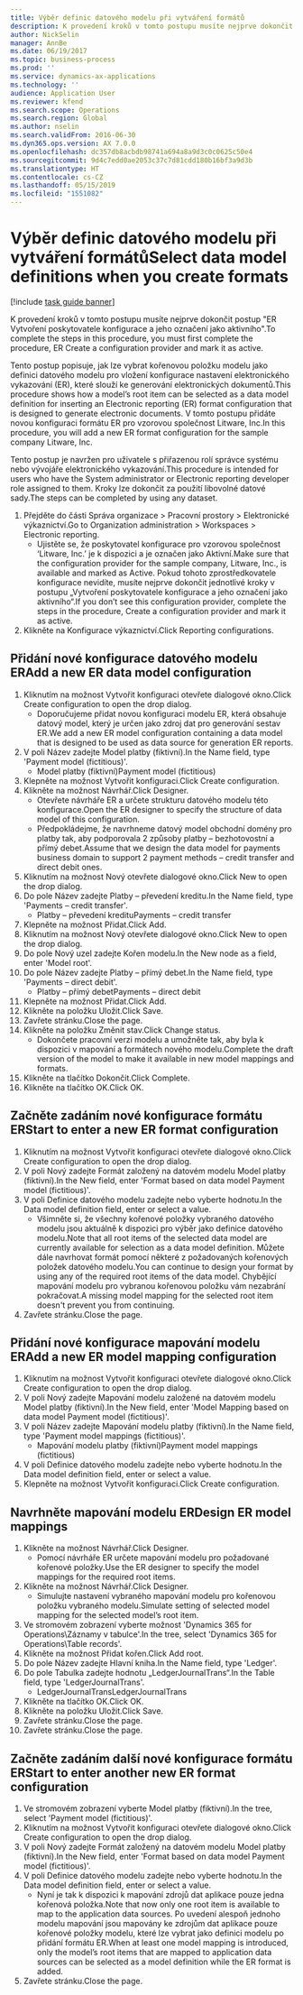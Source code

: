 ```yaml
---
title: Výběr definic datového modelu při vytváření formátů
description: K provedení kroků v tomto postupu musíte nejprve dokončit postup "ER Vytvoření poskytovatele konfigurace a jeho označení jako aktivního".
author: NickSelin
manager: AnnBe
ms.date: 06/19/2017
ms.topic: business-process
ms.prod: ''
ms.service: dynamics-ax-applications
ms.technology: ''
audience: Application User
ms.reviewer: kfend
ms.search.scope: Operations
ms.search.region: Global
ms.author: nselin
ms.search.validFrom: 2016-06-30
ms.dyn365.ops.version: AX 7.0.0
ms.openlocfilehash: dc357db8acbdb98741a694a8a9d3c0c0625c50e4
ms.sourcegitcommit: 9d4c7edd0ae2053c37c7d81cdd180b16bf3a9d3b
ms.translationtype: HT
ms.contentlocale: cs-CZ
ms.lasthandoff: 05/15/2019
ms.locfileid: "1551082"
---
```

# <a name="select-data-model-definitions-when-you-create-formats"></a><span data-ttu-id="1b52e-103">Výběr definic datového modelu při vytváření formátů</span><span class="sxs-lookup"><span data-stu-id="1b52e-103">Select data model definitions when you create formats</span></span>

[!include [task guide banner](../../includes/task-guide-banner.md)]

<span data-ttu-id="1b52e-104">K provedení kroků v tomto postupu musíte nejprve dokončit postup "ER Vytvoření poskytovatele konfigurace a jeho označení jako aktivního".</span><span class="sxs-lookup"><span data-stu-id="1b52e-104">To complete the steps in this procedure, you must first complete the procedure, ER Create a configuration provider and mark it as active.</span></span> 

<span data-ttu-id="1b52e-105">Tento postup popisuje, jak lze vybrat kořenovou položku modelu jako definici datového modelu pro vložení konfigurace nastavení elektronického vykazování (ER), které slouží ke generování elektronických dokumentů.</span><span class="sxs-lookup"><span data-stu-id="1b52e-105">This procedure shows how a model’s root item can be selected as a data model definition for inserting an Electronic reporting (ER) format configuration that is designed to generate electronic documents.</span></span> <span data-ttu-id="1b52e-106">V tomto postupu přidáte novou konfiguraci formátu ER pro vzorovou společnost Litware, Inc.</span><span class="sxs-lookup"><span data-stu-id="1b52e-106">In this procedure, you will add a new ER format configuration for the sample company Litware, Inc.</span></span> 

<span data-ttu-id="1b52e-107">Tento postup je navržen pro uživatele s přiřazenou rolí správce systému nebo vývojáře elektronického vykazování.</span><span class="sxs-lookup"><span data-stu-id="1b52e-107">This procedure is intended for users who have the System administrator or Electronic reporting developer role assigned to them.</span></span> <span data-ttu-id="1b52e-108">Kroky lze dokončit za použití libovolné datové sady.</span><span class="sxs-lookup"><span data-stu-id="1b52e-108">The steps can be completed by using any dataset.</span></span>

1. <span data-ttu-id="1b52e-109">Přejděte do části Správa organizace > Pracovní prostory > Elektronické výkaznictví.</span><span class="sxs-lookup"><span data-stu-id="1b52e-109">Go to Organization administration > Workspaces > Electronic reporting.</span></span>
    * <span data-ttu-id="1b52e-110">Ujistěte se, že poskytovatel konfigurace pro vzorovou společnost ‘Litware, Inc.’ je k dispozici a je označen jako Aktivní.</span><span class="sxs-lookup"><span data-stu-id="1b52e-110">Make sure that the configuration provider for the sample company, Litware, Inc., is available and marked as Active.</span></span> <span data-ttu-id="1b52e-111">Pokud tohoto zprostředkovatele konfigurace nevidíte, musíte nejprve dokončit jednotlivé kroky v postupu „Vytvoření poskytovatele konfigurace a jeho označení jako aktivního“.</span><span class="sxs-lookup"><span data-stu-id="1b52e-111">If you don’t see this configuration provider, complete the steps in the procedure, Create a configuration provider and mark it as active.</span></span>  
2. <span data-ttu-id="1b52e-112">Klikněte na Konfigurace výkaznictví.</span><span class="sxs-lookup"><span data-stu-id="1b52e-112">Click Reporting configurations.</span></span>

## <a name="add-a-new-er-data-model-configuration"></a><span data-ttu-id="1b52e-113">Přidání nové konfigurace datového modelu ER</span><span class="sxs-lookup"><span data-stu-id="1b52e-113">Add a new ER data model configuration</span></span>
1. <span data-ttu-id="1b52e-114">Kliknutím na možnost Vytvořit konfiguraci otevřete dialogové okno.</span><span class="sxs-lookup"><span data-stu-id="1b52e-114">Click Create configuration to open the drop dialog.</span></span>
    * <span data-ttu-id="1b52e-115">Doporučujeme přidat novou konfiguraci modelu ER, která obsahuje datový model, který je určen jako zdroj dat pro generování sestav ER.</span><span class="sxs-lookup"><span data-stu-id="1b52e-115">We add a new ER model configuration containing a data model that is designed to be used as data source for generation ER reports.</span></span>  
2. <span data-ttu-id="1b52e-116">V poli Název zadejte Model platby (fiktivní).</span><span class="sxs-lookup"><span data-stu-id="1b52e-116">In the Name field, type 'Payment model (fictitious)'.</span></span>
    * <span data-ttu-id="1b52e-117">Model platby (fiktivní)</span><span class="sxs-lookup"><span data-stu-id="1b52e-117">Payment model (fictitious)</span></span>  
3. <span data-ttu-id="1b52e-118">Klepněte na možnost Vytvořit konfiguraci.</span><span class="sxs-lookup"><span data-stu-id="1b52e-118">Click Create configuration.</span></span>
4. <span data-ttu-id="1b52e-119">Klikněte na možnost Návrhář.</span><span class="sxs-lookup"><span data-stu-id="1b52e-119">Click Designer.</span></span>
    * <span data-ttu-id="1b52e-120">Otevřete návrháře ER a určete strukturu datového modelu této konfigurace.</span><span class="sxs-lookup"><span data-stu-id="1b52e-120">Open the ER designer to specify the structure of data model of this configuration.</span></span>  
    * <span data-ttu-id="1b52e-121">Předpokládejme, že navrhneme datový model obchodní domény pro platby tak, aby podporovala 2 způsoby platby – bezhotovostní a přímý debet.</span><span class="sxs-lookup"><span data-stu-id="1b52e-121">Assume that we design the data model for payments business domain to support 2 payment methods – credit transfer and direct debit ones.</span></span>  
5. <span data-ttu-id="1b52e-122">Kliknutím na možnost Nový otevřete dialogové okno.</span><span class="sxs-lookup"><span data-stu-id="1b52e-122">Click New to open the drop dialog.</span></span>
6. <span data-ttu-id="1b52e-123">Do pole Název zadejte Platby – převedení kreditu.</span><span class="sxs-lookup"><span data-stu-id="1b52e-123">In the Name field, type 'Payments – credit transfer'.</span></span>
    * <span data-ttu-id="1b52e-124">Platby – převedení kreditu</span><span class="sxs-lookup"><span data-stu-id="1b52e-124">Payments – credit transfer</span></span>  
7. <span data-ttu-id="1b52e-125">Klepněte na možnost Přidat.</span><span class="sxs-lookup"><span data-stu-id="1b52e-125">Click Add.</span></span>
8. <span data-ttu-id="1b52e-126">Kliknutím na možnost Nový otevřete dialogové okno.</span><span class="sxs-lookup"><span data-stu-id="1b52e-126">Click New to open the drop dialog.</span></span>
9. <span data-ttu-id="1b52e-127">Do pole Nový uzel zadejte Kořen modelu.</span><span class="sxs-lookup"><span data-stu-id="1b52e-127">In the New node as a field, enter 'Model root'.</span></span>
10. <span data-ttu-id="1b52e-128">Do pole Název zadejte Platby – přímý debet.</span><span class="sxs-lookup"><span data-stu-id="1b52e-128">In the Name field, type 'Payments – direct debit'.</span></span>
    * <span data-ttu-id="1b52e-129">Platby – přímý debet</span><span class="sxs-lookup"><span data-stu-id="1b52e-129">Payments – direct debit</span></span>  
11. <span data-ttu-id="1b52e-130">Klepněte na možnost Přidat.</span><span class="sxs-lookup"><span data-stu-id="1b52e-130">Click Add.</span></span>
12. <span data-ttu-id="1b52e-131">Klikněte na položku Uložit.</span><span class="sxs-lookup"><span data-stu-id="1b52e-131">Click Save.</span></span>
13. <span data-ttu-id="1b52e-132">Zavřete stránku.</span><span class="sxs-lookup"><span data-stu-id="1b52e-132">Close the page.</span></span>
14. <span data-ttu-id="1b52e-133">Klikněte na položku Změnit stav.</span><span class="sxs-lookup"><span data-stu-id="1b52e-133">Click Change status.</span></span>
    * <span data-ttu-id="1b52e-134">Dokončete pracovní verzi modelu a umožněte tak, aby byla k dispozici v mapování a formátech nového modelu.</span><span class="sxs-lookup"><span data-stu-id="1b52e-134">Complete the draft version of the model to make it available in new model mappings and formats.</span></span>  
15. <span data-ttu-id="1b52e-135">Klikněte na tlačítko Dokončit.</span><span class="sxs-lookup"><span data-stu-id="1b52e-135">Click Complete.</span></span>
16. <span data-ttu-id="1b52e-136">Klikněte na tlačítko OK.</span><span class="sxs-lookup"><span data-stu-id="1b52e-136">Click OK.</span></span>

## <a name="start-to-enter-a-new-er-format-configuration"></a><span data-ttu-id="1b52e-137">Začněte zadáním nové konfigurace formátu ER</span><span class="sxs-lookup"><span data-stu-id="1b52e-137">Start to enter a new ER format configuration</span></span>
1. <span data-ttu-id="1b52e-138">Kliknutím na možnost Vytvořit konfiguraci otevřete dialogové okno.</span><span class="sxs-lookup"><span data-stu-id="1b52e-138">Click Create configuration to open the drop dialog.</span></span>
2. <span data-ttu-id="1b52e-139">V poli Nový zadejte Formát založený na datovém modelu Model platby (fiktivní).</span><span class="sxs-lookup"><span data-stu-id="1b52e-139">In the New field, enter 'Format based on data model Payment model (fictitious)'.</span></span>
3. <span data-ttu-id="1b52e-140">V poli Definice datového modelu zadejte nebo vyberte hodnotu.</span><span class="sxs-lookup"><span data-stu-id="1b52e-140">In the Data model definition field, enter or select a value.</span></span>
    * <span data-ttu-id="1b52e-141">Všimněte si, že všechny kořenové položky vybraného datového modelu jsou aktuálně k dispozici pro výběr jako definice datového modelu.</span><span class="sxs-lookup"><span data-stu-id="1b52e-141">Note that all root items of the selected data model are currently available for selection as a data model definition.</span></span> <span data-ttu-id="1b52e-142">Můžete dále navrhovat formát pomocí některé z požadovaných kořenových položek datového modelu.</span><span class="sxs-lookup"><span data-stu-id="1b52e-142">You can continue to design your format by using any of the required root items of the data model.</span></span> <span data-ttu-id="1b52e-143">Chybějící mapování modelu pro vybranou kořenovou položku vám nezabrání pokračovat.</span><span class="sxs-lookup"><span data-stu-id="1b52e-143">A missing model mapping for the selected root item doesn't prevent you from continuing.</span></span>  
4. <span data-ttu-id="1b52e-144">Zavřete stránku.</span><span class="sxs-lookup"><span data-stu-id="1b52e-144">Close the page.</span></span>

## <a name="add-a-new-er-model-mapping-configuration"></a><span data-ttu-id="1b52e-145">Přidání nové konfigurace mapování modelu ER</span><span class="sxs-lookup"><span data-stu-id="1b52e-145">Add a new ER model mapping configuration</span></span>
1. <span data-ttu-id="1b52e-146">Kliknutím na možnost Vytvořit konfiguraci otevřete dialogové okno.</span><span class="sxs-lookup"><span data-stu-id="1b52e-146">Click Create configuration to open the drop dialog.</span></span>
2. <span data-ttu-id="1b52e-147">V poli Nový zadejte Mapování modelu založené na datovém modelu Model platby (fiktivní).</span><span class="sxs-lookup"><span data-stu-id="1b52e-147">In the New field, enter 'Model Mapping based on data model Payment model (fictitious)'.</span></span>
3. <span data-ttu-id="1b52e-148">V poli Název zadejte Mapování modelu platby (fiktivní).</span><span class="sxs-lookup"><span data-stu-id="1b52e-148">In the Name field, type 'Payment model mappings (fictitious)'.</span></span>
    * <span data-ttu-id="1b52e-149">Mapování modelu platby (fiktivní)</span><span class="sxs-lookup"><span data-stu-id="1b52e-149">Payment model mappings (fictitious)</span></span>  
4. <span data-ttu-id="1b52e-150">V poli Definice datového modelu zadejte nebo vyberte hodnotu.</span><span class="sxs-lookup"><span data-stu-id="1b52e-150">In the Data model definition field, enter or select a value.</span></span>
5. <span data-ttu-id="1b52e-151">Klepněte na možnost Vytvořit konfiguraci.</span><span class="sxs-lookup"><span data-stu-id="1b52e-151">Click Create configuration.</span></span>

## <a name="design-er-model-mappings"></a><span data-ttu-id="1b52e-152">Navrhněte mapování modelu ER</span><span class="sxs-lookup"><span data-stu-id="1b52e-152">Design ER model mappings</span></span>
1. <span data-ttu-id="1b52e-153">Klikněte na možnost Návrhář.</span><span class="sxs-lookup"><span data-stu-id="1b52e-153">Click Designer.</span></span>
    * <span data-ttu-id="1b52e-154">Pomocí návrháře ER určete mapování modelu pro požadované kořenové položky.</span><span class="sxs-lookup"><span data-stu-id="1b52e-154">Use the ER designer to specify the model mappings for the required root items.</span></span>  
2. <span data-ttu-id="1b52e-155">Klikněte na možnost Návrhář.</span><span class="sxs-lookup"><span data-stu-id="1b52e-155">Click Designer.</span></span>
    * <span data-ttu-id="1b52e-156">Simulujte nastavení vybraného mapování modelu pro kořenovou položku vybraného modelu.</span><span class="sxs-lookup"><span data-stu-id="1b52e-156">Simulate setting of selected model mapping for the selected model’s root item.</span></span>  
3. <span data-ttu-id="1b52e-157">Ve stromovém zobrazení vyberte možnost 'Dynamics 365 for Operations\Záznamy v tabulce'.</span><span class="sxs-lookup"><span data-stu-id="1b52e-157">In the tree, select 'Dynamics 365 for Operations\Table records'.</span></span>
4. <span data-ttu-id="1b52e-158">Klikněte na možnost Přidat kořen.</span><span class="sxs-lookup"><span data-stu-id="1b52e-158">Click Add root.</span></span>
5. <span data-ttu-id="1b52e-159">Do pole Název zadejte Hlavní kniha.</span><span class="sxs-lookup"><span data-stu-id="1b52e-159">In the Name field, type 'Ledger'.</span></span>
6. <span data-ttu-id="1b52e-160">Do pole Tabulka zadejte hodnotu „LedgerJournalTrans“.</span><span class="sxs-lookup"><span data-stu-id="1b52e-160">In the Table field, type 'LedgerJournalTrans'.</span></span>
    * <span data-ttu-id="1b52e-161">LedgerJournalTrans</span><span class="sxs-lookup"><span data-stu-id="1b52e-161">LedgerJournalTrans</span></span>  
7. <span data-ttu-id="1b52e-162">Klikněte na tlačítko OK.</span><span class="sxs-lookup"><span data-stu-id="1b52e-162">Click OK.</span></span>
8. <span data-ttu-id="1b52e-163">Klikněte na položku Uložit.</span><span class="sxs-lookup"><span data-stu-id="1b52e-163">Click Save.</span></span>
9. <span data-ttu-id="1b52e-164">Zavřete stránku.</span><span class="sxs-lookup"><span data-stu-id="1b52e-164">Close the page.</span></span>
10. <span data-ttu-id="1b52e-165">Zavřete stránku.</span><span class="sxs-lookup"><span data-stu-id="1b52e-165">Close the page.</span></span>

## <a name="start-to-enter-another-new-er-format-configuration"></a><span data-ttu-id="1b52e-166">Začněte zadáním další nové konfigurace formátu ER</span><span class="sxs-lookup"><span data-stu-id="1b52e-166">Start to enter another new ER format configuration</span></span>
1. <span data-ttu-id="1b52e-167">Ve stromovém zobrazení vyberte Model platby (fiktivní).</span><span class="sxs-lookup"><span data-stu-id="1b52e-167">In the tree, select 'Payment model (fictitious)'.</span></span>
2. <span data-ttu-id="1b52e-168">Kliknutím na možnost Vytvořit konfiguraci otevřete dialogové okno.</span><span class="sxs-lookup"><span data-stu-id="1b52e-168">Click Create configuration to open the drop dialog.</span></span>
3. <span data-ttu-id="1b52e-169">V poli Nový zadejte Formát založený na datovém modelu Model platby (fiktivní).</span><span class="sxs-lookup"><span data-stu-id="1b52e-169">In the New field, enter 'Format based on data model Payment model (fictitious)'.</span></span>
4. <span data-ttu-id="1b52e-170">V poli Definice datového modelu zadejte nebo vyberte hodnotu.</span><span class="sxs-lookup"><span data-stu-id="1b52e-170">In the Data model definition field, enter or select a value.</span></span>
    * <span data-ttu-id="1b52e-171">Nyní je tak k dispozici k mapování zdrojů dat aplikace pouze jedna kořenová položka.</span><span class="sxs-lookup"><span data-stu-id="1b52e-171">Note that now only one root item is available to map to the application data sources.</span></span> <span data-ttu-id="1b52e-172">Po uvedení alespoň jednoho modelu mapování jsou mapovány ke zdrojům dat aplikace pouze kořenové položky modelu, které lze vybrat jako definici modelu po přidání formátu ER.</span><span class="sxs-lookup"><span data-stu-id="1b52e-172">When at least one model mapping is introduced, only the model’s root items that are mapped to application data sources can be selected as a model definition while the ER format is added.</span></span>   
5. <span data-ttu-id="1b52e-173">Zavřete stránku.</span><span class="sxs-lookup"><span data-stu-id="1b52e-173">Close the page.</span></span>

